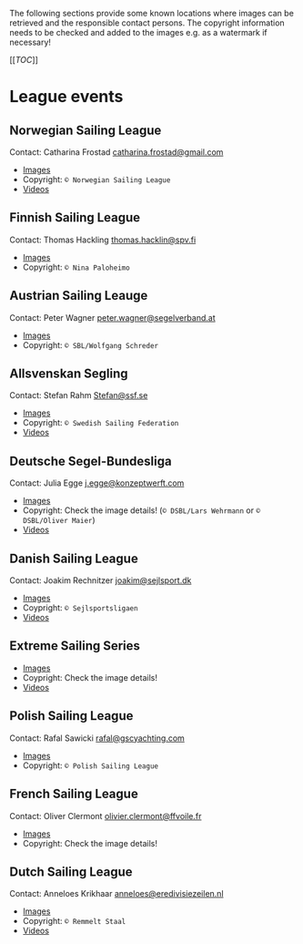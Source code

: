 The following sections provide some known locations where images can be retrieved and the responsible contact persons. The copyright information needs to be checked and added to the images e.g. as a watermark if necessary!

[[_TOC_]]

# League events

## Norwegian Sailing League
Contact: Catharina Frostad catharina.frostad@gmail.com  

* [Images](https://www.flickr.com/photos/norgesseilforbund/albums/with/72157669769351622) 
* Copyright: `© Norwegian Sailing League`
* [Videos](https://www.youtube.com/channel/UC3rqOwGZsKMOwY7Q_F-5oPQ/featured)

## Finnish Sailing League
Contact: Thomas Hackling thomas.hacklin@spv.fi  

* [Images](https://www.facebook.com/purjehdusliiga/?fref=ts)
* Copyright: `© Nina Paloheimo`

## Austrian Sailing Leauge
Contact: Peter Wagner peter.wagner@segelverband.at

* [Images](http://www.segelbundesliga.at/presse/pressefotos)
* Copyright: `© SBL/Wolfgang Schreder`

## Allsvenskan Segling
Contact: Stefan Rahm Stefan@ssf.se

* [Images](https://www.facebook.com/allsvenskansegling/)
* Copyright: `© Swedish Sailing Federation`
* [Videos](https://www.youtube.com/user/svensksegling/featured)

## Deutsche Segel-Bundesliga
Contact: Julia Egge j.egge@konzeptwerft.com  

* [Images](http://segelbundesliga.de/pressefotos/)
* Copyright: Check the image details! (`© DSBL/Lars Wehrmann` or `© DSBL/Oliver Maier`)
* [Videos](https://www.youtube.com/user/SegelBundesliga)

## Danish Sailing League
Contact: Joakim Rechnitzer joakim@sejlsport.dk  

* [Images](https://www.skyfish.com/p/sejlsportsligaen)
* Coypright: `© Sejlsportsligaen`
* [Videos](https://www.youtube.com/channel/UCgvYOeDH4NUM_tWj-kXs27Q/feed)

## Extreme Sailing Series
* [Images](http://www.extremesailingseries.com/gallery)
* Coypright: Check the image details!
* [Videos](https://www.youtube.com/user/ExtremeSailingSeries)

## Polish Sailing League
Contact: Rafal Sawicki rafal@gscyachting.com  

* [Images](https://www.facebook.com/pg/EkstraklasaZeglarska/photos/?ref=page_internal)
* Copyright: `© Polish Sailing League`

## French Sailing League
Contact: Oliver Clermont olivier.clermont@ffvoile.fr  
* [Images](https://www.facebook.com/ffvoile)
* Copyright: Check the image details! 

## Dutch Sailing League
Contact: Anneloes Krikhaar anneloes@eredivisiezeilen.nl  
* [Images](https://www.facebook.com/pg/Eredivisie-Zeilen-1585864328326991/photos/?ref=page_internal)
* Copyright: `© Remmelt Staal`
* [Videos](https://www.youtube.com/channel/UCQbA1IRh15t4BpU64lb6WaA) 